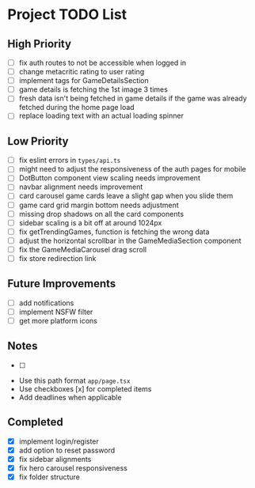# Project TODO List

## High Priority

- [ ] fix auth routes to not be accessible when logged in
- [ ] change metacritic rating to user rating
- [ ] implement tags for GameDetailsSection
- [ ] game details is fetching the 1st image 3 times
- [ ] fresh data isn't being fetched in game details if the game was already fetched during the home page load
- [ ] replace loading text with an actual loading spinner

## Low Priority

- [ ] fix eslint errors in `types/api.ts`
- [ ] might need to adjust the responsiveness of the auth pages for mobile
- [ ] DotButton component view scaling needs improvement
- [ ] navbar alignment needs improvement
- [ ] card carousel game cards leave a slight gap when you slide them
- [ ] game card grid margin bottom needs adjustment
- [ ] missing drop shadows on all the card components
- [ ] sidebar scaling is a bit off at around 1024px
- [ ] fix getTrendingGames, function is fetching the wrong data
- [ ] adjust the horizontal scrollbar in the GameMediaSection component
- [ ] fix the GameMediaCarousel drag scroll
- [ ] fix store redirection link

## Future Improvements

- [ ] add notifications
- [ ] implement NSFW filter
- [ ] get more platform icons

## Notes

- [ ] 
- Use this path format `app/page.tsx`
- Use checkboxes [x] for completed items
- Add deadlines when applicable

## Completed

- [x] implement login/register
- [x] add option to reset password
- [x] fix sidebar alignments
- [x] fix hero carousel responsiveness
- [x] fix folder structure